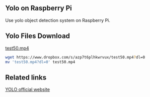 Yolo on Raspberry Pi
--------------------
Use yolo object detection system on Raspberry Pi.

Yolo Files Download
-------------------
[test50.mp4](https://www.dropbox.com/s/azp7t6plhkwrvux/test50.mp4?dl=0)
```bash
wget https://www.dropbox.com/s/azp7t6plhkwrvux/test50.mp4?dl=0
mv 'test50.mp4?dl=0' test50.mp4
```

Related links
-------------

[YOLO official website](https://pjreddie.com/darknet/yolo/)

